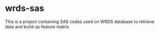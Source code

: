 # wrds-sas
This is a project containing SAS codes used on WRDS database to retrieve data and build up feature matrix.
